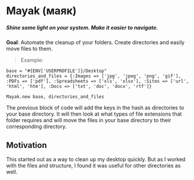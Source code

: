 Mayak (маяк)
============

##### Shine some light on your system. Make it easier to navigate.

**Goal**: Automate the cleanup of your folders. Create directories and easily move files to them.

> Example:

```
base = "#{ENV['USERPROFILE']}/Desktop"
directories_and_files = {:Images => ['jpg', 'jpeg', 'png', 'gif'], :PDFs => ['pdf'], :Spreadsheets => ['xls', 'xlsx'], :Sites => ['url', 'html', 'htm'], :Docs => ['txt', 'doc', 'docx', 'rtf']}

Mayak.new base, directories_and_files
```

The previous block of code will add the keys in the hash as directories to your base directory. It will then look at what types of file extensions that folder requires and will move the files in your base directory to their corresponding directory.

## Motivation

This started out as a way to clean up my desktop quickly. But as I worked with the files and structure, I found it was useful for other directories as well.

